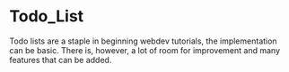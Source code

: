 # Todo_List
Todo lists are a staple in beginning webdev tutorials, the implementation can be basic. There is, however, a lot of room for improvement and many features that can be added.
